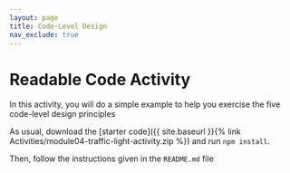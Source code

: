 ```yaml
---
layout: page
title: Code-Level Design
nav_exclude: true
---
```

# Readable Code Activity

In this activity, you will do a simple example to help you exercise the five code-level design principles 

As usual, download the [starter code]({{ site.baseurl }}{% link Activities/module04-traffic-light-activity.zip %}) and run `npm install`.

Then, follow the instructions given in the `README.md` file
